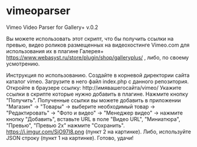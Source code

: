 # vimeoparser
Vimeo Video Parser for Gallery+ v.0.2 

Вы можете использовать этот скрипт, что бы получить ссылки на превью, видео роликов размещенных на видеохостинге Vimeo.com
для использования их в плагине Галерея+ https://www.webasyst.ru/store/plugin/shop/galleryplus/ , либо, по своему усмотрению.


Инструкция по использованию. 
Создайте в корневой директории сайта каталог vimeo.
Загрузите в него файл index.php с данного репозитория. 
Откройте в браузере ссылку: http://имявашегосайта/vimeo/
Укажите ссылки в скрипте которые нужно добавить в плагине.
Нажмите кнопку "Получить". 
Полученные ссылки вы можете добавить в приложении "Магазин" -> "Товары" -> выберите необходимый товар -> "Редактировать" -> "Фото и видео" -> "Менеджер видео" -> нажмите кнопку "Добавить", вставьте URL в поле "Видео URL", "Миниатюра", "Превью", "Превью 2х"  нажмите "Сохранить". https://i.imgur.com/SjO97I8.png (пункт 2 на картинке). 
Либо, используйте JSON строку (пункт 1 на картинке).
Готово, удачи!
